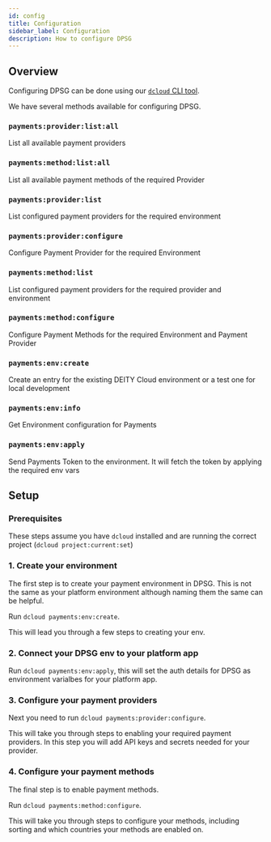 ```yaml
---
id: config
title: Configuration
sidebar_label: Configuration
description: How to configure DPSG
---
```


## Overview

Configuring DPSG can be done using our [`dcloud` CLI tool](/docs/platform/cloud/dcloud).

We have several methods available for configuring DPSG.

### `payments:provider:list:all`
List all available payment providers

### `payments:method:list:all`
List all available payment methods of the required Provider

### `payments:provider:list`
List configured payment providers for the required environment

### `payments:provider:configure`
Configure Payment Provider for the required Environment

### `payments:method:list`
List configured payment providers for the required provider and environment

### `payments:method:configure`
Configure Payment Methods for the required Environment and Payment Provider
  
### `payments:env:create`
Create an entry for the existing DEITY Cloud environment or a test one for local development
  
### `payments:env:info`
Get Environment configuration for Payments

### `payments:env:apply` 
Send Payments Token to the environment. It will fetch the token by applying the required env vars

## Setup

### Prerequisites

These steps assume you have `dcloud` installed and are running the correct project (`dcloud project:current:set`)

### 1. Create your environment

The first step is to create your payment environment in DPSG. This is not the same as your platform environment although naming them the same can be helpful.

Run `dcloud payments:env:create`.

This will lead you through a few steps to creating your env.

### 2. Connect your DPSG env to your platform app

Run `dcloud payments:env:apply`, this will set the auth details for DPSG as environment varialbes for your platform app.

### 3. Configure your payment providers

Next you need to run `dcloud payments:provider:configure`.

This will take you through steps to enabling your required payment providers. In this step you will add API keys and secrets needed for your provider.

### 4. Configure your payment methods

The final step is to enable payment methods.

Run `dcloud payments:method:configure`. 

This will take you through steps to configure your methods, including sorting and which countries your methods are enabled on.
